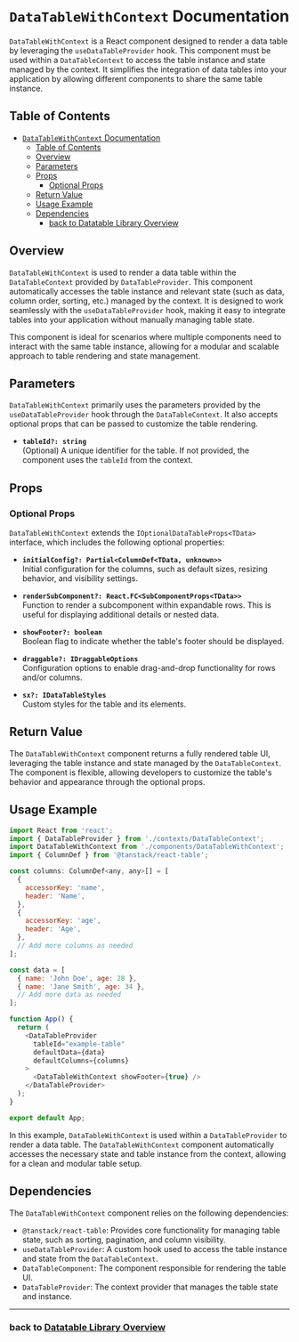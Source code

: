 # `DataTableWithContext` Documentation

`DataTableWithContext` is a React component designed to render a data table by leveraging the `useDataTableProvider` hook. This component must be used within a `DataTableContext` to access the table instance and state managed by the context. It simplifies the integration of data tables into your application by allowing different components to share the same table instance.

## Table of Contents

- [`DataTableWithContext` Documentation](#datatablewithcontext-documentation)
  - [Table of Contents](#table-of-contents)
  - [Overview](#overview)
  - [Parameters](#parameters)
  - [Props](#props)
    - [Optional Props](#optional-props)
  - [Return Value](#return-value)
  - [Usage Example](#usage-example)
  - [Dependencies](#dependencies)
    - [back to Datatable Library Overview](#back-to-datatable-library-overview)

## Overview

`DataTableWithContext` is used to render a data table within the `DataTableContext` provided by `DataTableProvider`. This component automatically accesses the table instance and relevant state (such as data, column order, sorting, etc.) managed by the context. It is designed to work seamlessly with the `useDataTableProvider` hook, making it easy to integrate tables into your application without manually managing table state.

This component is ideal for scenarios where multiple components need to interact with the same table instance, allowing for a modular and scalable approach to table rendering and state management.

## Parameters

`DataTableWithContext` primarily uses the parameters provided by the `useDataTableProvider` hook through the `DataTableContext`. It also accepts optional props that can be passed to customize the table rendering.

- **`tableId?: string`**  
  (Optional) A unique identifier for the table. If not provided, the component uses the `tableId` from the context.

## Props

### Optional Props

`DataTableWithContext` extends the `IOptionalDataTableProps<TData>` interface, which includes the following optional properties:

- **`initialConfig?: Partial<ColumnDef<TData, unknown>>`**  
  Initial configuration for the columns, such as default sizes, resizing behavior, and visibility settings.

- **`renderSubComponent?: React.FC<SubComponentProps<TData>>`**  
  Function to render a subcomponent within expandable rows. This is useful for displaying additional details or nested data.

- **`showFooter?: boolean`**  
  Boolean flag to indicate whether the table's footer should be displayed.

- **`draggable?: IDraggableOptions`**  
  Configuration options to enable drag-and-drop functionality for rows and/or columns.

- **`sx?: IDataTableStyles`**  
  Custom styles for the table and its elements.

## Return Value

The `DataTableWithContext` component returns a fully rendered table UI, leveraging the table instance and state managed by the `DataTableContext`. The component is flexible, allowing developers to customize the table's behavior and appearance through the optional props.

## Usage Example

```javascript
import React from 'react';
import { DataTableProvider } from './contexts/DataTableContext';
import DataTableWithContext from './components/DataTableWithContext';
import { ColumnDef } from '@tanstack/react-table';

const columns: ColumnDef<any, any>[] = [
  {
    accessorKey: 'name',
    header: 'Name',
  },
  {
    accessorKey: 'age',
    header: 'Age',
  },
  // Add more columns as needed
];

const data = [
  { name: 'John Doe', age: 28 },
  { name: 'Jane Smith', age: 34 },
  // Add more data as needed
];

function App() {
  return (
    <DataTableProvider
      tableId="example-table"
      defaultData={data}
      defaultColumns={columns}
    >
      <DataTableWithContext showFooter={true} />
    </DataTableProvider>
  );
}

export default App;
```

In this example, `DataTableWithContext` is used within a `DataTableProvider` to render a data table. The `DataTableWithContext` component automatically accesses the necessary state and table instance from the context, allowing for a clean and modular table setup.

## Dependencies

The `DataTableWithContext` component relies on the following dependencies:

- `@tanstack/react-table`: Provides core functionality for managing table state, such as sorting, pagination, and column visibility.
- `useDataTableProvider`: A custom hook used to access the table instance and state from the `DataTableContext`.
- `DataTableComponent`: The component responsible for rendering the table UI.
- `DataTableProvider`: The context provider that manages the table state and instance.

---

### back to [Datatable Library Overview](../../README.md)
